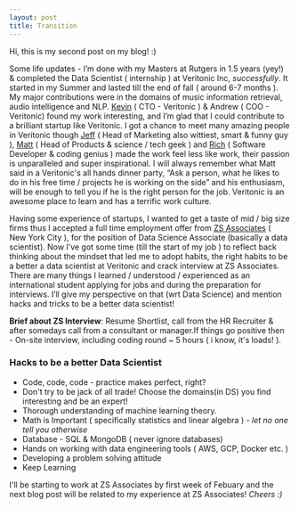 ```yaml
---
layout: post
title: Transition 
---
```


Hi, this is my second post on my blog! :) 

Some life updates - I’m done with my Masters at Rutgers in 1.5 years (yey!) & completed the Data Scientist ( internship ) at Veritonic Inc, _successfully_. It started in my Summer and lasted till the end of fall ( around 6-7 months ). My major contributions were in the domains of music information retrieval, audio intelligence and NLP. [Kevin](https://falicon.com/) ( CTO - Veritonic ) & Andrew ( COO - Veritonic) found my work interesting, and I’m glad that I could contribute to a brilliant startup like Veritonic. I got a chance to meet many amazing people in Veritonic though [Jeff](https://www.linkedin.com/in/jeffreyspiro/) ( Head of Marketing also wittiest, smart & funny guy ), [Matt](https://www.mattgagliano.com/) ( Head of Products & science / tech geek ) and [Rich](https://www.richinfante.com/) ( Software Developer & coding genius ) made the work feel less like work, their passion is unparalleled and super inspirational. I will always remember what Matt said in a Veritonic's all hands dinner party, “Ask a person, what he likes to do in his free time / projects he is working on the side” and his enthusiasm, will be enough to tell you if he is the right person for the job. Veritonic is an awesome place to learn and has a terrific work culture. 

Having some experience of startups, I wanted to get a taste of mid / big size firms thus I accepted a full time employment offer from [ZS Associates](https://www.zs.com/) ( New York City ), for the position of Data Science Associate (basically a data scientist). Now I’ve got some time (till the start of my job ) to reflect back thinking about the mindset that led me to adopt habits, the right habits to be a better a data scientist at Veritonic and crack interview at ZS Associates. There are many things I learned / understood / experienced as an international student applying for jobs and during the preparation for interviews. I’ll give my perspective on that (wrt Data Science) and mention hacks and tricks to be a better data scientist!


**Brief about ZS Interview**: Resume Shortlist, call from the HR Recruiter & after somedays call from a consultant or manager.If things go positive then - On-site interview, including coding round ~ 5 hours ( i know, it's loads! ). 


### Hacks to be a better Data Scientist 

- Code, code, code - practice makes perfect, right? 
- Don't try to be jack of all trade! Choose the domains(in DS) you find interesting and be an expert!  
- Thorough understanding of machine learning theory. 
- Math is Important ( specifically statistics and linear algebra ) - _let no one tell you otherwise_ 
- Database - SQL & MongoDB ( never ignore databases) 
- Hands on working with data engineering tools ( AWS, GCP, Docker etc. ) 
- Developing a problem solving attitude
- Keep Learning

I'll be starting to work at ZS Associates by first week of Febuary and the next blog post will be related to my experience at ZS Associates!
_Cheers :)_

